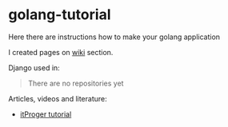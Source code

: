 # golang-tutorial

Here there are instructions how to make your golang application

I created pages on [wiki](https://github.com/mezgoodle/golang-tutorial/wiki) section.

Django used in:
> There are no repositories yet

Articles, videos and literature:
- [itProger tutorial](https://www.youtube.com/watch?v=OcWMQPPOq-0)
